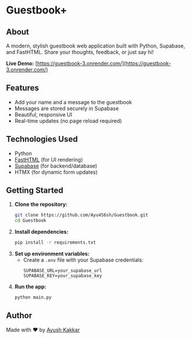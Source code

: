 # Guestbook+

## About
A modern, stylish guestbook web application built with Python, Supabase, and FastHTML. Share your thoughts, feedback, or just say hi!

**Live Demo:** [https://guestbook-3.onrender.com/](https://guestbook-3.onrender.com/)

## Features
- Add your name and a message to the guestbook
- Messages are stored securely in Supabase
- Beautiful, responsive UI
- Real-time updates (no page reload required)

## Technologies Used
- Python
- [FastHTML](https://github.com/ayushkakkar/fast-html) (for UI rendering)
- [Supabase](https://supabase.com/) (for backend/database)
- HTMX (for dynamic form updates)

## Getting Started

1. **Clone the repository:**
   ```sh
   git clone https://github.com/Ayu456sh/Guestbook.git
   cd Guestbook
   ```
2. **Install dependencies:**
   ```sh
   pip install -r requirements.txt
   ```
3. **Set up environment variables:**
   - Create a `.env` file with your Supabase credentials:
     ```env
     SUPABASE_URL=your_supabase_url
     SUPABASE_KEY=your_supabase_key
     ```
4. **Run the app:**
   ```sh
   python main.py
   ```

## Author
Made with ❤️ by [Ayush Kakkar](https://www.linkedin.com/in/ayush-kakkar-11a24a252/)

